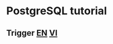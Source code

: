 # PostgreSQL tutorial

## Trigger [EN](http://www.postgresqltutorial.com/creating-first-trigger-postgresql/) [VI](trigger.md)
